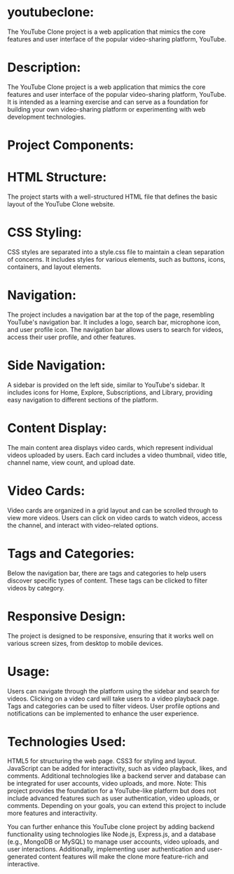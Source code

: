 # youtubeclone:
The YouTube Clone project is a web application that mimics the core features and user interface of the popular video-sharing platform, YouTube. 

# Description:
The YouTube Clone project is a web application that mimics the core features and user interface of the popular video-sharing platform, YouTube. 
It is intended as a learning exercise and can serve as a foundation for building your own video-sharing platform or experimenting with web development technologies.

# Project Components:

# HTML Structure:
The project starts with a well-structured HTML file that defines the basic layout of the YouTube Clone website.

# CSS Styling:
CSS styles are separated into a style.css file to maintain a clean separation of concerns. 
It includes styles for various elements, such as buttons, icons, containers, and layout elements.

# Navigation:
The project includes a navigation bar at the top of the page, resembling YouTube's navigation bar. 
It includes a logo, search bar, microphone icon, and user profile icon. The navigation bar allows users to search for videos, access their user profile, and other features.

# Side Navigation:
A sidebar is provided on the left side, similar to YouTube's sidebar. 
It includes icons for Home, Explore, Subscriptions, and Library, providing easy navigation to different sections of the platform.

# Content Display:
The main content area displays video cards, which represent individual videos uploaded by users. 
Each card includes a video thumbnail, video title, channel name, view count, and upload date.

# Video Cards:
Video cards are organized in a grid layout and can be scrolled through to view more videos. 
Users can click on video cards to watch videos, access the channel, and interact with video-related options.

# Tags and Categories:
Below the navigation bar, there are tags and categories to help users discover specific types of content. 
These tags can be clicked to filter videos by category.

# Responsive Design:
The project is designed to be responsive, ensuring that it works well on various screen sizes, from desktop to mobile devices.

# Usage:
Users can navigate through the platform using the sidebar and search for videos.
Clicking on a video card will take users to a video playback page.
Tags and categories can be used to filter videos.
User profile options and notifications can be implemented to enhance the user experience.

# Technologies Used:
HTML5 for structuring the web page.
CSS3 for styling and layout.
JavaScript can be added for interactivity, such as video playback, likes, and comments.
Additional technologies like a backend server and database can be integrated for user accounts, video uploads, and more.
Note: This project provides the foundation for a YouTube-like platform but does not include advanced features such as user authentication, video uploads, or comments. 
Depending on your goals, you can extend this project to include more features and interactivity.

You can further enhance this YouTube clone project by adding backend functionality using technologies like Node.js, Express.js, and a database (e.g., MongoDB or MySQL) to manage user accounts, video uploads, and user interactions. 
Additionally, implementing user authentication and user-generated content features will make the clone more feature-rich and interactive.
